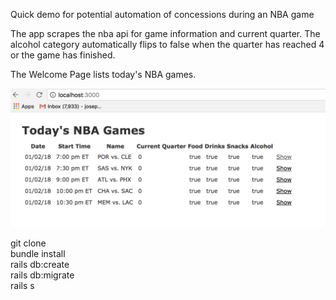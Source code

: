 Quick demo for potential automation of concessions during an NBA game

The app scrapes the nba api for game information and current quarter. The alcohol category automatically flips to false when the quarter has reached 4 or the game has finished.

The Welcome Page lists today's NBA games. 

![alt text](https://raw.githubusercontent.com/bother7/concessions_demo/master/app/assets/images/demo.png)

git clone  
bundle install  
rails db:create  
rails db:migrate  
rails s  